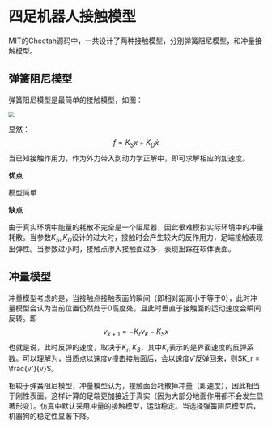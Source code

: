 # 四足机器人接触模型

MIT的Cheetah源码中，一共设计了两种接触模型，分别弹簧阻尼模型，和冲量接触模型。

## 弹簧阻尼模型

弹簧阻尼模型是最简单的接触模型，如图：

<img src="D:\运动控制组相关文件\文件\Markdown\四足机器人\四足机器人接触模型\图片\弹簧阻尼模型\图片\弹簧阻尼模型.png" style="zoom:67%;" />

显然：
$$
f = K_S x + K_D \dot x 
$$
当已知接触作用力，作为外力带入到动力学正解中，即可求解相应的加速度。

**优点**

模型简单

**缺点**

由于真实环境中能量的耗散不完全是一个阻尼器，因此很难模拟实际环境中的冲量耗散。当参数$K_S,K_D$设计的过大时，接触时会产生较大的反作用力，足端接触表现出弹性。当参数过小时，接触点渗入接触面过多，表现出踩在软体表面。



## 冲量模型

冲量模型考虑的是，当接触点接触表面的瞬间（即相对距离小于等于$0$），此时冲量模型会认为当前位置仍然处于$0$高度处，且此时垂直于接触面的运动速度会瞬间反转。即
$$
v_{k+1} = - K_r v_{k} - K_S x
$$
也就是说，此时反弹的速度，取决于$K_r,K_S$，其中$K_r$表示的是界面速度的反弹系数。可以理解为，当质点以速度$v$撞击接触面后，会以速度$v'$反弹回来，则$K_r = \frac{v'}{v}$。

相较于弹簧阻尼模型，冲量模型认为，接触面会耗散掉冲量（即速度），因此相当于刚性表面。这样计算的足端更加接近于真实（因为大部分地面作用都不会发生显著形变）。仿真中默认采用冲量的接触模型，运动稳定。当选择弹簧阻尼模型后，机器狗的稳定性显著下降。